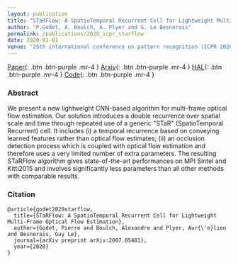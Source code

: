 ```yaml
---
layout: publication
title: "STaRFlow: A SpatioTemporal Recurrent Cell for Lightweight Multi-Frame Optical Flow Estimation"
author: "P.Godet, A. Boulch, A. Plyer and G. Le Besnerais"
permalink: /publications/2020_icpr_starflow
date: 2020-01-01
venue: "25th international conference on pattern recognition (ICPR 2020)"
---
```


[Paper](https://ieeexplore.ieee.org/document/9412269){: .btn .btn-purple .mr-4 }
[Arxiv](https://arxiv.org/abs/2007.05481){: .btn .btn-purple .mr-4 }
[HAL](https://hal.science/hal-03132982){: .btn .btn-purple .mr-4 }
[Code](https://github.com/pgodet/star_flow){: .btn .btn-purple .mr-4 }

### Abstract

We present a new lightweight CNN-based algorithm for multi-frame optical flow estimation. Our solution introduces a double recurrence over spatial scale and time through repeated use of a generic "STaR" (SpatioTemporal Recurrent) cell. It includes (i) a temporal recurrence based on conveying learned features rather than optical flow estimates; (ii) an occlusion detection process which is coupled with optical flow estimation and therefore uses a very limited number of extra parameters. The resulting STaRFlow algorithm gives state-of-the-art performances on MPI Sintel and Kitti2015 and involves significantly less parameters than all other methods with comparable results.


### Citation

```
@article{godet2020starflow,
  title={STaRFlow: A SpatioTemporal Recurrent Cell for Lightweight Multi-Frame Optical Flow Estimation},
  author={Godet, Pierre and Boulch, Alexandre and Plyer, Aur{\'e}lien and Besnerais, Guy Le},
  journal={arXiv preprint arXiv:2007.05481},
  year={2020}
}
```